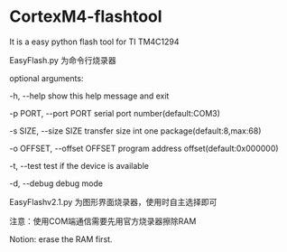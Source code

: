 # CortexM4-flashtool
It is a easy python flash tool for TI TM4C1294

EasyFlash.py 为命令行烧录器

optional arguments:

-h, --help            show this help message and exit

-p PORT, --port PORT  serial port number(default:COM3)

-s SIZE, --size SIZE  transfer size int one package(default:8,max:68)

-o OFFSET, --offset 	OFFSET program address offset(default:0x000000)

-t, --test            test if the device is available

-d, --debug           debug mode
  
EasyFlashv2.1.py 为图形界面烧录器，使用时自主选择即可

注意：使用COM端通信需要先用官方烧录器擦除RAM

Notion: erase the RAM first. 
